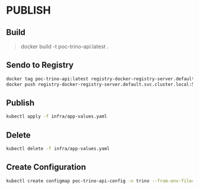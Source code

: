 # PUBLISH

## Build

> docker build -t poc-trino-api:latest .

## Sendo to Registry

```bash
docker tag poc-trino-api:latest registry-docker-registry-server.default.svc.cluster.local:5000/poc-trino-api:latest
docker push registry-docker-registry-server.default.svc.cluster.local:5000/poc-trino-api:latest
```

## Publish

```bash
kubectl apply -f infra/app-values.yaml
```

## Delete

```bash
kubectl delete -f infra/app-values.yaml
```

## Create Configuration

```bash
kubectl create configmap poc-trino-api-config -n trino --from-env-file=.env.k8s
```